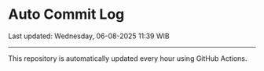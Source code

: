 # Auto Commit Log

Last updated: Wednesday, 06-08-2025 11:39 WIB

---

This repository is automatically updated every hour using GitHub Actions.

